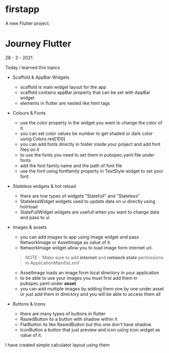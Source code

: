 # firstapp

A new Flutter project.

# Journey Flutter

28 - 3 - 2021

Today i learned this topics

- Scaffold & AppBar Widgets
    - scaffold is main widget  layout for the app
    - scaffold contains appBar property that can be set with AppBar widget
    - elements in flutter are nested like html tags

- Colours & Fonts
    - use the color property in the widget you want to change the color of it.
    - you can set color values be number to get shaded or dark color usnig Colors.red[100]
    - you can add fonts directly in folder inside your project and add font files on it
    - to use the fonts you need to set them in pubspec.yaml file under fonts
    - add the font family name and the path of font file
    - use the font using fontfamily property in TextStyle widget to set your font.

- Stateless widgets & hot reload
    - there are tow types of widgets "Statefull" and "Stateless"
    - StatelessWidget widgets used to update data on ui directly using hotrload
    - StateFullWidget widgets are usefull when you want to change data and pass to ui
- Images & assets
    - you can add images to app using Image widget and pass NetworkImage or AssetImage as value of it.
    - NetworkImage widget allow you to load image form internet url.

    > NOTE : 'Make sure to add **internet** and **network state** permissions in ApplicationMainfist.xml'

    - AssetImage loads an image form local directory in your application
    - to be able to use your images you must first add them in pubspec.yaml under **asset**
    - you can add multiple images by adding them one by one under asset or just add them in directory and you will be able to access them all
- Buttons & Icons
    - there are many types of buttons in flutter
    - RasiedButton its a button with shadow within it
    - FlatButton its like RasiedButton but this one don't have shadow.
    - IconButton a button that just preview and icon using icon widget as value of it.

I have created simple calculator layout using them
